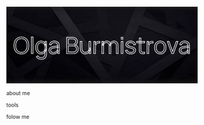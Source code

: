 ![Header](https://github.com/olyygold/olyygold/blob/main/assets/Креатив%20без%20названия.png)

about me

tools

folow me 